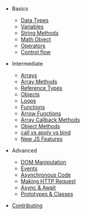 - Basics

  - [Data Types](data_types/data_types.md)
  - [Variables](variables/variables.md)
  - [String Methods](strings/string_methods.md)
  - [Math Object](math_object/math_object.md)
  - [Operators](operators/operators.md)
  - [Control flow](control_flow/control_flow.md)

- Intermediate

  - [Arrays](arrays/arrays.md)
  - [Array Methods](arrays/array_methods.md)
  - [Reference Types](reference_types/reference.md)
  - [Objects](object/objects.md)
  - [Loops](loops/loops.md)
  - [Functions](functions/functions.md)
  - [Arrow Functions](functions/arrow_functions.md)
  - [Array Callback Methods](arrays/array_callback_methods.md)
  - [Object Methods](object/object_methods.md)
  - [call vs apply vs bind](new_js_features/call_apply_bind.md)
  - [New JS Features](new_js_features/new_js_features.md)

- Advanced

  - [DOM Manipulation](dom/dom.md)
  - [Events](events/events.md)
  - [Asynchronous Code](async/async.md)
  - [Making HTTP Request](async/http.md)
  - [Async & Await](async/async_await.md)
  - [Prototypes & Classes](async/oops.md)

- [Contributing](contribution/index.md)
